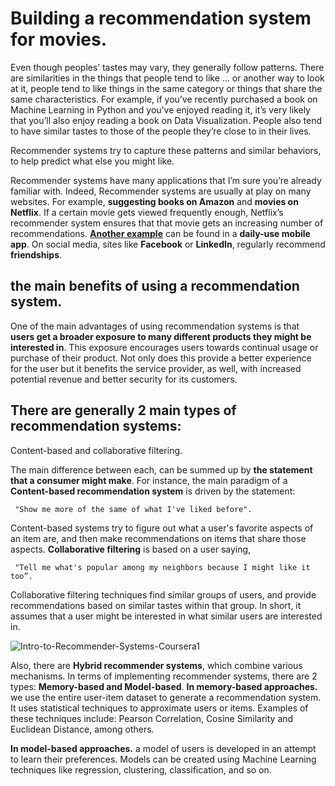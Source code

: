 # Building a recommendation system for movies.

Even though peoples’ tastes may vary, they generally follow patterns. There are similarities in the things that people tend to like … 
or another way to look at it, people tend to like things in the same category or things that share the same characteristics.
For example, if you’ve recently purchased a book on Machine Learning in Python and you’ve enjoyed reading it, 
it’s very likely that you’ll also enjoy reading a book on Data Visualization. 
People also tend to have similar tastes to those of the people they’re close to in their lives. 

Recommender systems try to capture these patterns and similar behaviors, to help predict what else you might like. 

Recommender systems have many applications that I’m sure you’re already familiar with. Indeed, Recommender systems are usually at play on many websites.
For example, **suggesting books on Amazon** and **movies on Netflix**. If a certain movie gets viewed frequently enough, Netflix’s recommender system ensures that that movie gets an increasing number of recommendations. 
<u>**Another example**</u> can be found in a **daily-use mobile app**. On social media, sites like **Facebook** or **LinkedIn**, regularly recommend **friendships**.

## the main benefits of using a recommendation system. 
One of the main advantages of using recommendation systems is that **users get a broader exposure to many different products they might be interested in**. 
This exposure encourages users towards continual usage or purchase of their product. 
Not only does this provide a better experience for the user but it benefits the service provider, as well, 
with increased potential revenue and better security for its customers. 

## There are generally 2 main types of recommendation systems: 
Content-based and collaborative filtering. 

The main difference between each, can be summed up by **the statement that a consumer might make**. 
For instance, the main paradigm of a **Content-based recommendation system** is driven by the statement:

     "Show me more of the same of what I've liked before".

Content-based systems try to figure out what a user's favorite aspects of an item are, and then make recommendations on items that share those aspects.
**Collaborative filtering** is based on a user saying, 
         
     "Tell me what's popular among my neighbors because I might like it too”.
Collaborative filtering techniques find similar groups of users, and provide recommendations based on similar tastes within that group. 
In short, it assumes that a user might be interested in what similar users are interested in. 

![Intro-to-Recommender-Systems-Coursera1](https://user-images.githubusercontent.com/84151016/129804601-55f06fca-648a-4277-9b9c-c4ce8a5692b9.png)

Also, there are **Hybrid recommender systems**, which combine various mechanisms. 
In terms of implementing recommender systems, there are 2 types: **Memory-based and Model-based**. 
   **In memory-based approaches.**
   we use the entire user-item dataset to generate a recommendation system. It uses statistical techniques to approximate users or items. 
   Examples of these techniques include: Pearson Correlation, Cosine Similarity and Euclidean Distance, among others. 
   
   **In model-based approaches.** 
   a model of users is developed in an attempt to learn their preferences. Models can be created using Machine Learning techniques like regression, clustering, classification, and so on.

